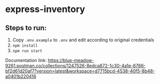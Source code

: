 # express-inventory

## Steps to run:

1. Copy `.env.example` to `.env` and edit according to original credentials
2. `npm install`
3. `npm run start`

Documentation link: https://blue-meadow-9261.postman.co/collections/1247526-8edca872-1c30-4a1e-8766-bf2d61d20af7?version=latest&workspace=d7715bcd-4538-40f5-8b48-a0401b220416
